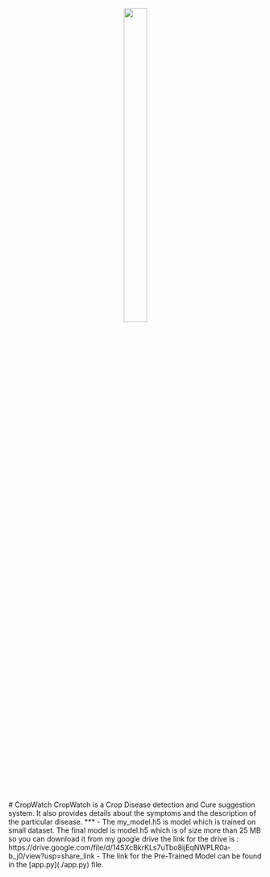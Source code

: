 <p align="center">
  <img src="https://github.com/Aimank009/CropWatch_final/blob/main/static/CROPWATCH-1000x1000.png" width="30%" height="40%">
</p>
# CropWatch
CropWatch is a Crop Disease detection and Cure suggestion system. It also provides details about the symptoms and the description of the particular disease.
***
- The my_model.h5 is model which is trained on small dataset. The final model is model.h5 which is of size more than 25 MB so you can download it from my google drive the link for the drive is : https://drive.google.com/file/d/14SXcBkrKLs7uTbo8ijEqNWPLR0a-b_j0/view?usp=share_link
- The link for the Pre-Trained Model can be found in the [app.py](./app.py) file.

